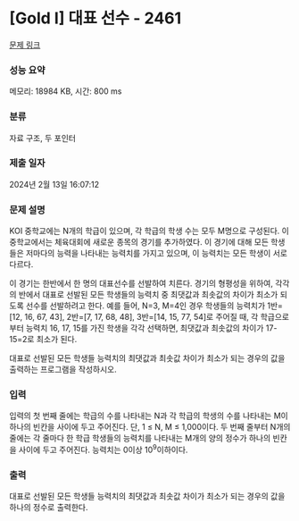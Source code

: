 # [Gold I] 대표 선수 - 2461 

[문제 링크](https://www.acmicpc.net/problem/2461) 

### 성능 요약

메모리: 18984 KB, 시간: 800 ms

### 분류

자료 구조, 두 포인터

### 제출 일자

2024년 2월 13일 16:07:12

### 문제 설명

<p>KOI 중학교에는 N개의 학급이 있으며, 각 학급의 학생 수는 모두 M명으로 구성된다. 이 중학교에서는 체육대회에 새로운 종목의 경기를 추가하였다. 이 경기에 대해 모든 학생들은 저마다의 능력을 나타내는 능력치를 가지고 있으며, 이 능력치는 모든 학생이 서로 다르다.</p>

<p>이 경기는 한반에서 한 명의 대표선수를 선발하여 치른다. 경기의 형평성을 위하여, 각각의 반에서 대표로 선발된 모든 학생들의 능력치 중 최댓값과 최솟값의 차이가 최소가 되도록 선수를 선발하려고 한다. 예를 들어, N=3, M=4인 경우 학생들의 능력치가 1반=[12, 16, 67, 43],  2반=[7, 17, 68, 48], 3반=[14, 15, 77, 54]로 주어질 때, 각 학급으로부터 능력치 16, 17, 15를 가진 학생을 각각 선택하면, 최댓값과 최솟값의 차이가 17-15=2로 최소가 된다. </p>

<p>대표로 선발된 모든 학생들 능력치의 최댓값과 최솟값 차이가 최소가 되는 경우의 값을 출력하는 프로그램을 작성하시오.</p>

### 입력 

 <p>입력의 첫 번째 줄에는 학급의 수를 나타내는 N과 각 학급의 학생의 수를 나타내는 M이 하나의 빈칸을 사이에 두고 주어진다. 단, 1 ≤ N, M ≤ 1,000이다. 두 번째 줄부터 N개의 줄에는 각 줄마다 한 학급 학생들의 능력치를 나타내는 M개의 양의 정수가 하나의 빈칸을 사이에 두고 주어진다. 능력치는 0이상 10<sup>9</sup>이하이다.</p>

### 출력 

 <p>대표로 선발된 모든 학생들 능력치의 최댓값과 최솟값 차이가 최소가 되는 경우의 값을 하나의 정수로 출력한다.</p>

